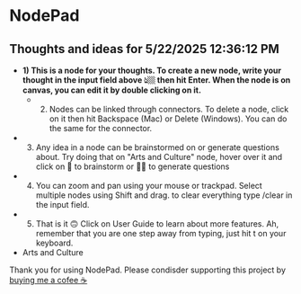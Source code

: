 # NodePad

## Thoughts and ideas for 5/22/2025 12:36:12 PM

- **1) This is a node for your thoughts. To create a new node, write your thought in the input field above 👆🏼 then hit Enter. When the node is on canvas, you can edit it by double clicking on it.**
  - 2) Nodes can be linked through connectors. To delete a node, click on it then hit Backspace (Mac) or Delete (Windows). You can do the same for the connector.
- 3) Any idea in a node can be brainstormed on or generate questions about. Try doing that on "Arts and Culture" node, hover over it and click on 🧠 to brainstorm or 🕵🏻 to generate questions
- 4) You can zoom and pan using your mouse or trackpad. Select multiple nodes using Shift and drag. to clear everything type /clear in the input field.
- 5) That is it 🙃 Click on User Guide to learn about more features. Ah, remember that you are one step away from typing, just hit t on your keyboard.
- Arts and Culture

Thank you for using NodePad. Please condisder supporting this project by [buying me a cofee ☕️](https://www.buymeacoffee.com/mskayyali)